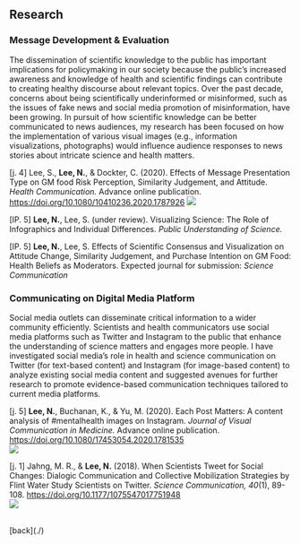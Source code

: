 

## Research 

### Message Development & Evaluation <br> 
The dissemination of scientific knowledge to the public has important implications for policymaking in our society because the public’s increased awareness and knowledge of health and scientific findings can contribute to creating healthy discourse about relevant topics. Over the past decade, concerns about being scientifically underinformed or misinformed, such as the issues of fake news and social media promotion of misinformation, have been growing. In pursuit of how scientific knowledge can be better communicated to news audiences, my research has been focused on how the implementation of various visual images (e.g., information visualizations, photographs) would influence audience responses to news stories about intricate science and health matters. 

[j. 4] Lee, S., **Lee, N.**, & Dockter, C. (2020). Effects of Message Presentation Type on GM food Risk Perception, Similarity Judgement, and Attitude. _Health Communication._ Advance online publication.  <a href="https://doi.org/10.1080/10410236.2020.1787926"> https://doi.org/10.1080/10410236.2020.1787926 </a> 
<img src="namyeon.github.io/j4.png"> <br>

[IP. 5] **Lee, N.**, Lee, S. (under review). Visualizing Science: The Role of Infographics and Individual Differences. _Public Understanding of Science._

[IP. 5] **Lee, N.**, Lee, S. Effects of Scientific Consensus and Visualization on Attitude Change, Similarity Judgement, and Purchase Intention on GM Food: Health Beliefs as Moderators. Expected journal for submission: _Science Communication_
<br> 
 
### Communicating on Digital Media Platform <br>
Social media outlets can disseminate critical information to a wider community efficiently. Scientists and health communicators use social media platforms such as Twitter and Instagram to the public that enhance the understanding of science matters and engages more people. I have investigated social media’s role in health and science communication on Twitter (for text-based content) and Instagram (for image-based content) to analyze existing social media content and suggested avenues for further research to promote evidence-based communication techniques tailored to current media platforms. 

[j. 5] **Lee, N.**, Buchanan, K., & Yu, M. (2020). Each Post Matters: A content analysis of #mentalhealth images on Instagram. _Journal of Visual Communication in Medicine._ Advance online publication. <a href="https://doi.org/10.1080/17453054.2020.1781535"> https://doi.org/10.1080/17453054.2020.1781535 </a>  <br>
<img src="namyeon.github.io/j5.png"> <br>

[j. 1] Jahng, M. R., & **Lee, N.** (2018). When Scientists Tweet for Social Changes: Dialogic Communication and Collective Mobilization Strategies by Flint Water Study Scientists on Twitter. _Science Communication, 40_(1), 89-108. <a href=" https://doi.org/10.1177/1075547017751948"> https://doi.org/10.1177/1075547017751948 </a>  <br>
<img src="namyeon.github.io/j1.png"> <br>


<br>
[back](./)



